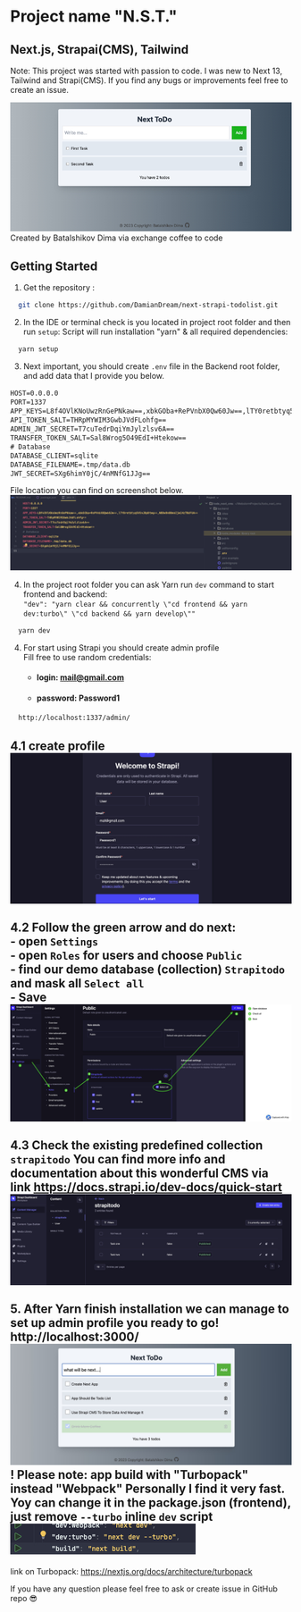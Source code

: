 # Project name "N.S.T."
Next.js, Strapai(CMS), Tailwind
--
Note: This project was started with passion to code. I was new to Next 13, Tailwind and Strapi(CMS). 
If you find any bugs or improvements feel free to create an issue.

![demo_screenshot.jpg](frontend%2Fpublic%2Fassets%2Fdemo_screenshot.jpg)
Created by Batalshikov Dima via exchange coffee to code

## Getting Started

1. Get the repository :

```bash
  git clone https://github.com/DamianDream/next-strapi-todolist.git
```

2. In the IDE or terminal check is you located in project root folder and then run `setup`:
   Script will run installation "yarn" & all required dependencies:
```bash
  yarn setup
```

3. Next important, you should create `.env` file in the Backend root folder, and add data that I provide you below.
```dotenv
HOST=0.0.0.0
PORT=1337
APP_KEYS=L8f4OVlKNoUwzRnGePNkaw==,xbkGOba+RePVnbX0Qw60Jw==,lTY0retbtyq5VSnJBpBtwg==,N8OwBn80m6IjwiHz7BdFUA==
API_TOKEN_SALT=THRpMYWIM3GwbJVdFLohfg==
ADMIN_JWT_SECRET=T7cuTedrDqiYmJylzlsv6A==
TRANSFER_TOKEN_SALT=Sal8Wrog5O49EdI+Htekow==
# Database
DATABASE_CLIENT=sqlite
DATABASE_FILENAME=.tmp/data.db
JWT_SECRET=SXg6himY0jC/4nMNfG1JJg==
```

File location you can find on screenshot below.
![demo_screenshot_env.jpg](frontend%2Fpublic%2Fassets%2Fdemo_screenshot_env.jpg)


4. In the project root folder you can ask Yarn run `dev` command to start frontend and backend: <br>
`"dev": "yarn clear && concurrently \"cd frontend && yarn dev:turbo\" \"cd backend && yarn develop\""`
```bash
  yarn dev  
```

4. For start using Strapi you should create admin profile<br>
    Fill free to use random credentials:<br>
   - #### login: mail@gmail.com<br>
   - #### password: Password1<br>
```bash
  http://localhost:1337/admin/
```
4.1 create profile
![strapi_step_1.jpg](frontend%2Fpublic%2Fassets%2Fstrapi_step_1.jpg)
<br>
<br>
4.2 Follow the green arrow and do next: <br>
    - open `Settings` <br>
    - open `Roles` for users and choose `Public` <br>
    - find our demo database (collection) `Strapitodo` and mask all `Select all` <br>
    - Save <br>
![strapi_step_2jpg.jpg](frontend%2Fpublic%2Fassets%2Fstrapi_step_2jpg.jpg)
<br>
<br>
4.3
Check the existing predefined collection `strapitodo`
You can find more info and documentation about this wonderful CMS via link https://docs.strapi.io/dev-docs/quick-start
<br>
![demo_screenshot_content.jpg](frontend%2Fpublic%2Fassets%2Fdemo_screenshot_content.jpg)
<br>
<br>
5. After Yarn finish installation we can manage to set up admin profile you ready to go! <br>
   http://localhost:3000/
![demo_screenshot_app.jpg](frontend%2Fpublic%2Fassets%2Fdemo_screenshot_app.jpg)
! Please note: app build with "Turbopack" instead "Webpack"
Personally I find it very fast. Yoy can change it in the package.json (frontend), just remove `--turbo` inline `dev` script <br>
![demo_screenshot_script.jpg](frontend%2Fpublic%2Fassets%2Fdemo_screenshot_script.jpg) <br>
---
link on Turbopack: 
https://nextjs.org/docs/architecture/turbopack

If you have any question please feel free to ask or create issue in GitHub repo 😎
